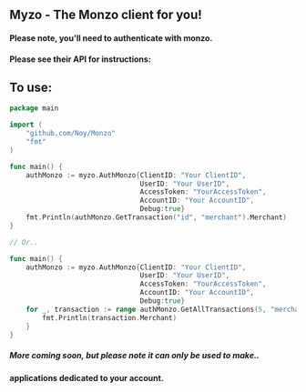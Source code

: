 ## Myzo - The Monzo client for you!

#### Please note, you'll need to authenticate with monzo.
#### Please see their API for instructions:

## To use:

```go
package main

import (
	"github.com/Noy/Monzo"
    "fmt"
)

func main() {
    authMonzo := myzo.AuthMonzo{ClientID: "Your ClientID", 
                                UserID: "Your UserID", 
                                AccessToken: "YourAccessToken", 
                                AccountID: "Your AccountID", 
                                Debug:true}
	fmt.Println(authMonzo.GetTransaction("id", "merchant").Merchant)
}

// Or..

func main() {
	authMonzo := myzo.AuthMonzo{ClientID: "Your ClientID", 
                                UserID: "Your UserID", 
                                AccessToken: "YourAccessToken", 
                                AccountID: "Your AccountID", 
                                Debug:true}
    for _, transaction := range authMonzo.GetAllTransactions(5, "merchant") {
        fmt.Println(transaction.Merchant)
    }
}
``` 

##### More coming soon, but please note it can only be used to make..
#### applications dedicated to your account.